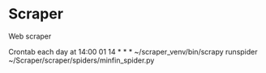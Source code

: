 # Scraper
Web scraper

Crontab each day at 14:00
01 14 * * * ~/scraper_venv/bin/scrapy runspider ~/Scraper/scraper/spiders/minfin_spider.py
